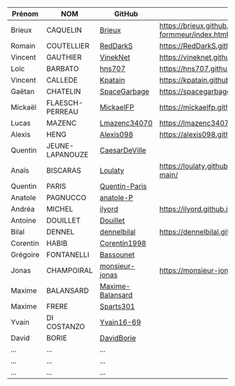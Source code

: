 | Prénom              | NOM              | GitHub                                                        | Pong                                        |
| ------------------- |----------------  | ------------------------------------------------------------- | --------------------------------------------------------- |
| Brieux              | CAQUELIN         | [Brieux](https://github.com/Brieux)                           | https://brieux.github.io/plate-formmeur/index.html |
| Romain              | COUTELLIER       | [RedDarkS](https://github.com/RedDarkS)                       | https://RedDarkS.github.io/platformer/ |
| Vincent             | GAUTHIER         | [VinekNet](https://github.com/VinekNet)                       | https://vineknet.github.io/platformer/ |
| Loïc                | BARBATO          | [hns707](https://github.com/hns707)                           | https://hns707.github.io/platformer/ |
| Vincent             | CALLEDE          | [Kpatain](https://github.com/Kpatain)                         | https://kpatain.github.io/platformer/ |
| Gaëtan              | CHATELIN         | [SpaceGarbage](https://github.com/SpaceGarbage)               | https://spacegarbage.github.io/Platformer/ |
| Mickaël             | FLAESCH-PERREAU  | [MickaelFP](https://github.com/MickaelFP)                     | https://mickaelfp.github.io/Platformer/ |
| Lucas               | MAZENC           | [Lmazenc34070](https://github.com/Lmazenc34070)               | https://lmazenc34070.github.io/Platformer/ |
| Alexis              | HENG             | [Alexis098](https://github.com/Alexis098)                     | https://alexis098.github.io/Platformer/ |
| Quentin             | JEUNE-LAPANOUZE  | [CaesarDeVille](https://github.com/CaesarDeVille)             ||
| Anaïs               | BISCARAS         | [Loulaty](https://github.com/Loulaty)                         | https://loulaty.github.io/platformer/platformer-main/ |
| Quentin             | PARIS            | [Quentin-Paris](https://github.com/Quentin-Paris)             ||
| Anatole             | PAGNUCCO         | [anatole-P](https://github.com/anatole-P)                     ||
| Andréa              | MICHEL           | [ilyord](https://github.com/ilyord)                           | https://ilyord.github.io/platformer/ |
| Antoine             | DOUILLET         | [Douillet](https://github.com/Douillet)                       ||
| Bilal               | DENNEL           | [dennelbilal](https://github.com/dennelbilal)                 | https://dennelbilal.github.io/Platformer/ |
| Corentin            | HABIB            | [Corentin1998](https://github.com/Corentin1998)               ||
| Grégoire            | FONTANELLI       | [Bassounet](https://github.com/Bassounet)                     ||
| Jonas               | CHAMPOIRAL       | [monsieur-jonas](https://github.com/monsieur-jonas)           | https://monsieur-jonas.github.io/Platformer/ |
| Maxime              | BALANSARD        | [Maxime-Balansard](https://github.com/Maxime-Balansard)       ||
| Maxime              | FRERE            | [Sparts301](https://github.com/Sparts301)                     ||
| Yvain               | DI COSTANZO      | [Yvain16-69](https://github.com/Yvain16-69)                   ||
| David               | BORIE            | [DavidBorie](https://github.com/DavidBorie)                   ||
| ...       | ...         |   ... |
| ...       | ...         |   ... |
| ...       | ...         |   ... |
